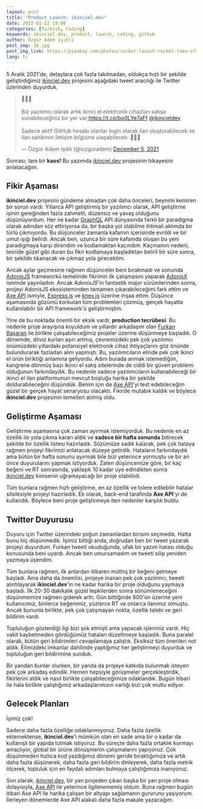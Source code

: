 ```yaml
---
layout: post
title: "Product Launch: ikinciel.dev"
date: 2022-01-22 19:00
categories: [Turkish, Coding]
keywords: ikinciel.dev, product, launch, coding, github
author: Özgür Adem Işıklı
post_img: 38.jpg
post_img_link: https://pixabay.com/photos/rocket-launch-rocket-take-off-67643/
lang: tr
---
```


5 Aralık 2021'de, detaylara çok fazla takılmadan, oldukça hızlı bir şekilde geliştirdiğimiz [ikinciel.dev](https://ikinciel.dev/) projesini aşağıdaki tweet aracılığı ile Twitter üzerinden duyurduk.

<blockquote class="twitter-tweet tw-align-center"><p lang="tr" dir="ltr">🎉🎉🎉<br><br>Biz yazılımcı olarak artık ikinci el elektronik cihazları satışa sunabileceğiniz bir yer var;<a href="https://t.co/bo0LYe7aFf">https://t.co/bo0LYe7aFf</a> <a href="https://twitter.com/ikincieldev?ref_src=twsrc%5Etfw">@ikincieldev</a> <br><br>Sadece aktif GitHub hesabı olanlar login olarak ilan oluşturabilecek ve ilan sahibinin iletişim bilgisine ulaşabilecek. 🥳🥳🥳</p>&mdash; Özgür Adem Işıklı (@iozguradem) <a href="https://twitter.com/iozguradem/status/1467488966656024578?ref_src=twsrc%5Etfw">December 5, 2021</a></blockquote> <script async src="https://platform.twitter.com/widgets.js" charset="utf-8"></script>

Sonrası; tam bir **kaos!** Bu yazımda [ikinciel.dev](https://ikinciel.dev/) projesinin hikayesini anlatacağım.

## Fikir Aşaması

**ikinciel.dev** projesini gündeme almadan çok daha önceleri, beynimi kemiren bir sorun vardı. Yıllarca API geliştirmiş bir yazılımcı olarak, API geliştirme işinin gereğinden fazla zahmetli, düzensiz ve yavaş olduğunu düşünüyordum. Her ne kadar [GraphQL](https://graphql.org/) API dünyasında farklı bir paradigma olarak adından söz ettiriyorsa da, bir başka yol olabilme ihtimali aklımda bir türlü çıkmıyordu. Bu düşünceler zamanla kafamın içerisinde evrildi ve bir umut ışığı belirdi. Ancak ben, uzunca bir süre kafamda oluşan bu yeni paradigmaya karşı direndim ve kodlamaktan kaçındım. Kaçmamın nedeni, teoride güzel gibi duran bu fikri kodlamaya başladıktan belirli bir süre sonra, bir şekilde tıkanacak ve çıkmaz yola girecektim.

Ancak aylar geçmesine rağmen düşünceler beni bırakmadı ve sonunda [AdonisJS](https://adonisjs.com/) frameworkü temelinde fikrimin ilk çalışmasını yaparak [AdonisX](https://adonisx.github.io/) isminde yayınladım. Ancak _AdonisJS_'in fantastik major sürümlerinden sonra, projeyi AdonisJS ekosisteminden tamamen çıkarabileceğimi fark ettim ve [Axe API](https://axe-api.github.io/) ismiyle, [Express.js](https://expressjs.com/) ve [knex.js](https://knexjs.org/) üzerine inşaa ettim. Düşünce aşamasında gözümü korkutan tüm problemleri çözmüş, gerçek hayatta kullanılabilir bir API framework'ü geliştirmiştim.

Yine de bu noktada önemli bir eksik vardı; **production tecrübesi**. Bu nedenle proje arayışına koyuldum ve yıllardır arkadaşım olan [Furkan Başaran](https://twitter.com/frknbasaran) ile birlikte çalışabileceğimiz projeler üzerine düşünmeye başladık. O dönemde, döviz kurları aşırı artmış, çevremizdeki pek çok yazılımcı önümüzdeki yıllardaki potansiyel elektronik cihaz ihtiyaçlarını göz önünde bulundurarak fazladan alım yapmıştı. Bu, yazılımcıların elinde pek çok ikinci el ürün biriktiği anlamına geliyordu. Adını burada anmak istemediğim, kangrene dönmüş bazı ikinci el satış sitelerinde de ciddi bir güven problemi olduğunun farkındaydık. Bu nedenle sadece yazılımcıların kullanabileceği bir ikinci el ilan platformunun mevcut boşluğu harika bir şekilde doldurabileceğini düşündük. Benim için de [Axe API](https://axe-api.github.io/)'yi test edebileceğim güzel bir gerçek hayat senaryosu olacaktı. Fikirde mutabık kaldık ve böylece **ikinciel.dev** projesinin temelleri atılmış oldu.

## Geliştirme Aşaması

Geliştirme aşamasına çok zaman ayırmak istemiyorduk. Bu nedenle en az özellik ile yola çıkma kararı aldık ve **sadece bir hafta sonunda** bitirecek şekilde bir özellik listesi hazırladık. Sözümüze sadık kalarak, pek çok hataya rağmen projeyi fikrimizi anlatacak düzeye getirdik. Hataların farkındaydık ama bütün bir hafta sonunu ayırmak bile bizi yeterince yormuştu ve bir an önce duyurularını yapmak istiyorduk. Zaten düşüncemize göre, bir kaç beğeni ve RT sonrasında, yaklaşık 10 kadar üye edindikten sonra [ikinciel.dev](https://ikinciel.dev/) kimsenin uğramayacağı bir proje olabilirdi.

Tüm bunlara rağmen hızlı geliştirme, en az özellik ve tolere edilebilir hatalar silsilesiyle projeyi hazırladık. Ek olarak, back-end tarafında **Axe API**'yi de kullandık. Böylece beni proje geliştirmeye iten nedenler karşılık buldu.

## Twitter Duyurusu

Duyuru için Twitter üzerindeki yoğun zamanlardan birisini seçmedik. Hatta bunu hiç düşünmedik. İşimiz bittiği anda, doğrudan ben bir tweet yazarak projeyi duyurdum. Furkan tweeti okuduğunda, ufak bir yazım hatası olduğu konusunda beni uyardı. Ancak ben umursamadım ve tweeti silip yeniden yazmaya üşendim.

Tüm bunlara rağmen, ilk anlardan itibaren müthiş bir beğeni gelmeye başladı. Ama daha da önemlisi, projeye inanan pek çok yazılımcı, tweeti alıntılayarak **ikinciel.dev**'in ne kadar harika bir proje olduğunu yaymaya başladı. İlk 20-30 dakikalık güzel tepkilerden sonra sönümleneceğini düşünmemize rağmen giderek arttı. Gün bittiğinde 800'ün üzerine yeni kullanıcımız, binlerce beğenimiz, yüzlerce RT ve onlarca ilanımız olmuştu. Ancak bununla birlikte, pek çok çalışmayan nokta, özellik talebi ve geri bildirim vardı.

Topluluğun gösterdiği ilgi bizi şok etmişti ama yapacak işlerimiz vardı. Hiç vakit kaybetmeden gördüğümüz hataları düzeltmeye başladık. Buna paralel olarak, bütün geri bildirimleri cevaplamaya çalıştık. Eksiksiz tüm önerileri not aldık. Elimizdeki imkanlar dahilinde yaptığımız her geliştirmeyi duyurduk ve topluluğun geri bildirimine sunduk.

Bir yandan bunlar olurken, bir yanda da projeye katkıda bulunmak isteyen pek çok arkadaş edindik. Hemen hepsiyle görüşmeler gerçekleştirdik, fikirlerini aldık ve nasıl birlikte çalışabileceğimize odaklandık. Bugün itibari ile hala birlikte çalıştığımız arkadaşlarımızın varlığı bizi çok mutlu ediyor.

## Gelecek Planları

İşimiz çok!

Sadece daha fazla özelliğe odaklanmıyoruz. Daha fazla özellik eklemektense, **ikinciel.dev**'i mümkün olan en sade ama bir o kadar da kullanışlı bir yapıda tutmak istiyoruz. Bu süreçte daha fazla ortaklık kurmayı amaçlıyor, global bir ürüne dönüşmenin çalışmalarını yapıyoruz. Çok düşünmeden hızlıca kod yazdığımız dönemi geride bıraktığımıza ve artık daha fazla düşünerek, daha fazla geri bildirim dinleyerek, daha fazla metrik ölçerek, topluluk için en faydalı adımları bulmaya çalıştığımıza inanıyoruz.

Son olarak; [ikinciel.dev](https://ikinciel.dev/), bir yan projeden çıkan başka bir yan proje olması dolayısıyla, [Axe API](https://axe-api.github.io/) ile yeterince ilgilenememiş oldum. Buna rağmen bugün itibari Axe API ile harika çalışan bir altyapı sağlamanın gururunu yaşıyorum. İlerleyen dönemlerde Axe API alakalı daha fazla makale yazacağım.
